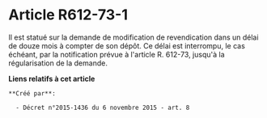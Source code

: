 # Article R612-73-1

Il est statué sur la demande de modification de revendication dans un délai de douze mois à compter de son dépôt. Ce délai
est interrompu, le cas échéant, par la notification prévue à l'article R. 612-73, jusqu'à la régularisation de la demande.

**Liens relatifs à cet article**

	**Créé par**:

	  - Décret n°2015-1436 du 6 novembre 2015 - art. 8
